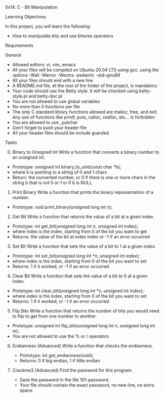 0x14. C - Bit Manipulation

Learning Objectives

In this project, you will learn the following:

- How to manipulate bits and use bitwise operators

Requirements

General

- Allowed editors: vi, vim, emacs
- All your files will be compiled on Ubuntu 20.04 LTS using gcc, using the options -Wall -Werror -Wextra -pedantic -std=gnu89
- All your files should end with a new line
- A README.md file, at the root of the folder of the project, is mandatory
- Your code should use the Betty style. It will be checked using betty-style.pl and betty-doc.pl
- You are not allowed to use global variables
- No more than 5 functions per file
- The only C standard library functions allowed are malloc, free, and exit. Any use of functions like printf, puts, calloc, realloc, etc… is forbidden
- You are allowed to use _putchar
- Don’t forget to push your header file
- All your header files should be include guarded

Tasks

0. Binary to Unsigned Int
Write a function that converts a binary number to an unsigned int.

- Prototype: unsigned int binary_to_uint(const char *b);
- where b is pointing to a string of 0 and 1 chars
- Return: the converted number, or 0 if there is one or more chars in the string b that is not 0 or 1 or if b is NULL

1. Print Binary
Write a function that prints the binary representation of a number.

- Prototype: void print_binary(unsigned long int n);

2. Get Bit
Write a function that returns the value of a bit at a given index.

- Prototype: int get_bit(unsigned long int n, unsigned int index);
- where index is the index, starting from 0 of the bit you want to get
- Returns: the value of the bit at index index or -1 if an error occurred

3. Set Bit
Write a function that sets the value of a bit to 1 at a given index.

- Prototype: int set_bit(unsigned long int *n, unsigned int index);
- where index is the index, starting from 0 of the bit you want to set
- Returns: 1 if it worked, or -1 if an error occurred

4. Clear Bit
Write a function that sets the value of a bit to 0 at a given index.

- Prototype: int clear_bit(unsigned long int *n, unsigned int index);
- where index is the index, starting from 0 of the bit you want to set
- Returns: 1 if it worked, or -1 if an error occurred

5. Flip Bits
Write a function that returns the number of bits you would need to flip to get from one number to another.

- Prototype: unsigned int flip_bits(unsigned long int n, unsigned long int m);
- You are not allowed to use the % or / operators

6. Endianness (Advanced)
	Write a function that checks the endianness.

	- Prototype: int get_endianness(void);
	- Returns: 0 if big endian, 1 if little endian

7. Crackme3 (Advanced)
	Find the password for this program.

	- Save the password in the file 101-password.
	- Your file should contain the exact password, no new line, no extra space.

